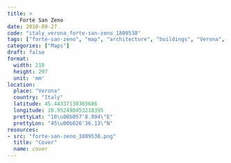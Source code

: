 ```yaml
---
title: > 
    Forte San Zeno
date: 2018-09-27
code: "italy_verona_forte-san-zeno_1809538"
tags: ["forte-san-zeno", "map", "architecture", "buildings", "Verona", "Italy"]
categories: ["Maps"]
draft: false
format:
  width: 210
  height: 297
  unit: 'mm'
location:
  place: "Verona"
  country: "Italy"
  latitude: 45.44337138365686
  longitude: 10.952498453218395
  prettyLat: "10\u00b057'8.994\"E"
  prettyLon: "45\u00b026'36.13\"N"
resources:
- src: "forte-san-zeno_1809538.png"
  title: "Cover"
  name: cover
---
```

